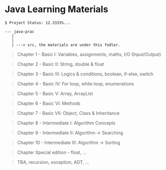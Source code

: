 # Java Learning Materials 

`$ Project Status: 12.3333%...`

```
--- java-prac
   |
   |
   | ---> src, the materials are under this fodler.
```

> Chapter 1 - Basic I: Variables, assignments, maths, I/O (Input/Output)

> Chapter 2 - Basic II: String, double & float

> Chapter 3 - Basic III: Logics & conditions, boolean, if-else, switch

> Chapter 4 - Basic IV: For loop, while loop, enumerations

> Chapter 5 - Basic V: Array, ArrayList

> Chapter 6 - Basic VI: Methods

> Chapter 7 - Basic VII: Object, Class & Inheritance

> Chapter 8 - Intermediate I: Algorithm Concepts

> Chapter 9 - Intermediate II: Algorithm -> Searching

> Chapter 10 - Intermediate III: Algorithm -> Sorting

> Chapter Xpecial edition - float, ...

> TBA, recursion, exception, ADT, ...
